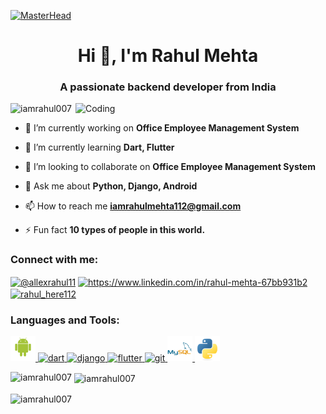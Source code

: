 [![MasterHead](https://1.bp.blogspot.com/-7A4WynwLsMw/XbBpCXG8fHI/AAAAAAAAMt4/uOa1bpLskYgrwGbllhSu2SDj_Mig8SXJQCLcBGAsYHQ/s1600/2000_600px.gif)](https://iamrahul007.io)
<h1 align="center">Hi 👋, I'm Rahul Mehta</h1>
<h3 align="center">A passionate backend developer from India</h3>
<img align="right" alt="Coding" width="400" src="https://cdn.dribbble.com/users/1162077/screenshots/3848914/programmer.gif">

<p align="left"> <img src="https://komarev.com/ghpvc/?username=iamrahul007&label=Profile%20views&color=0e75b6&style=flat" alt="iamrahul007" /> </p>


- 🔭 I’m currently working on **Office Employee Management System**

- 🌱 I’m currently learning **Dart, Flutter**

- 👯 I’m looking to collaborate on **Office Employee Management System**

- 💬 Ask me about **Python, Django, Android**

- 📫 How to reach me **iamrahulmehta112@gmail.com**

- ⚡ Fun fact **10 types of people in this world.**

<h3 align="left">Connect with me:</h3>
<p align="left">
<a href="https://twitter.com/@allexrahul11" target="blank"><img align="center" src="https://raw.githubusercontent.com/rahuldkjain/github-profile-readme-generator/master/src/images/icons/Social/twitter.svg" alt="@allexrahul11" height="30" width="40" /></a>
<a href="https://linkedin.com/in/https://www.linkedin.com/in/rahul-mehta-67bb931b2" target="blank"><img align="center" src="https://raw.githubusercontent.com/rahuldkjain/github-profile-readme-generator/master/src/images/icons/Social/linked-in-alt.svg" alt="https://www.linkedin.com/in/rahul-mehta-67bb931b2" height="30" width="40" /></a>
<a href="https://instagram.com/rahul_here112" target="blank"><img align="center" src="https://raw.githubusercontent.com/rahuldkjain/github-profile-readme-generator/master/src/images/icons/Social/instagram.svg" alt="rahul_here112" height="30" width="40" /></a>
</p>

<h3 align="left">Languages and Tools:</h3>
<p align="left"> <a href="https://developer.android.com" target="_blank" rel="noreferrer"> <img src="https://raw.githubusercontent.com/devicons/devicon/master/icons/android/android-original-wordmark.svg" alt="android" width="40" height="40"/> </a> <a href="https://dart.dev" target="_blank" rel="noreferrer"> <img src="https://www.vectorlogo.zone/logos/dartlang/dartlang-icon.svg" alt="dart" width="40" height="40"/> </a> <a href="https://www.djangoproject.com/" target="_blank" rel="noreferrer"> <img src="https://cdn.worldvectorlogo.com/logos/django.svg" alt="django" width="40" height="40"/> </a> <a href="https://flutter.dev" target="_blank" rel="noreferrer"> <img src="https://www.vectorlogo.zone/logos/flutterio/flutterio-icon.svg" alt="flutter" width="40" height="40"/> </a> <a href="https://git-scm.com/" target="_blank" rel="noreferrer"> <img src="https://www.vectorlogo.zone/logos/git-scm/git-scm-icon.svg" alt="git" width="40" height="40"/> </a> <a href="https://www.mysql.com/" target="_blank" rel="noreferrer"> <img src="https://raw.githubusercontent.com/devicons/devicon/master/icons/mysql/mysql-original-wordmark.svg" alt="mysql" width="40" height="40"/> </a> <a href="https://www.python.org" target="_blank" rel="noreferrer"> <img src="https://raw.githubusercontent.com/devicons/devicon/master/icons/python/python-original.svg" alt="python" width="40" height="40"/> </a> </p>

<p><img align="left" src="https://github-readme-stats.vercel.app/api/top-langs?username=iamrahul007&show_icons=true&locale=en&layout=compact" alt="iamrahul007" /></p>

<p>&nbsp;<img align="center" src="https://github-readme-stats.vercel.app/api?username=iamrahul007&show_icons=true&locale=en" alt="iamrahul007" /></p>

<p><img align="center" src="https://github-readme-streak-stats.herokuapp.com/?user=iamrahul007&" alt="iamrahul007" /></p>
